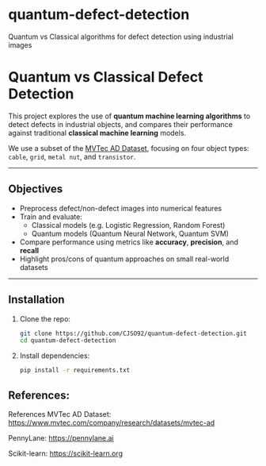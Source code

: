 # quantum-defect-detection
Quantum vs Classical algorithms for defect detection using industrial images

# Quantum vs Classical Defect Detection

This project explores the use of **quantum machine learning algorithms** to detect defects in industrial objects, and compares their performance against traditional **classical machine learning** models.

We use a subset of the [MVTec AD Dataset](https://www.mvtec.com/company/research/datasets/mvtec-ad), focusing on four object types: `cable`, `grid`, `metal nut`, and `transistor`.

---

## Objectives

- Preprocess defect/non-defect images into numerical features
- Train and evaluate:
  - Classical models (e.g. Logistic Regression, Random Forest)
  - Quantum models (Quantum Neural Network, Quantum SVM)
- Compare performance using metrics like **accuracy**, **precision**, and **recall**
- Highlight pros/cons of quantum approaches on small real-world datasets

---

## Installation

1. Clone the repo:
   ```bash
   git clone https://github.com/CJSO92/quantum-defect-detection.git
   cd quantum-defect-detection
2. Install dependencies:
   ```bash
   pip install -r requirements.txt

## References:
References
MVTec AD Dataset: https://www.mvtec.com/company/research/datasets/mvtec-ad

PennyLane: https://pennylane.ai

Scikit-learn: https://scikit-learn.org
